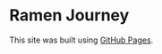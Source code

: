# Ramen Journey

This site was built using [GitHub Pages](https://chun-wei0413.github.io/chunweiproject.github.io/web_project.github.io/index.html).
